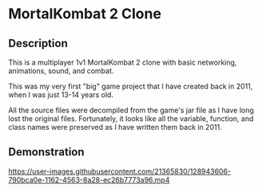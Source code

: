 # MortalKombat 2 Clone

## Description

This is a multiplayer 1v1 MortalKombat 2 clone with basic networking, animations, sound, and combat.

This was my very first "big" game project that I have created back in 2011, when I was just 13-14 years old.

All the source files were decompiled from the game's jar file as I have long lost the original files. Fortunately, it looks like all the variable, function, and class names were preserved as I have written them back in 2011.

## Demonstration
https://user-images.githubusercontent.com/21365830/128943606-790bca0e-1162-4563-8a28-ec26b7773a96.mp4

